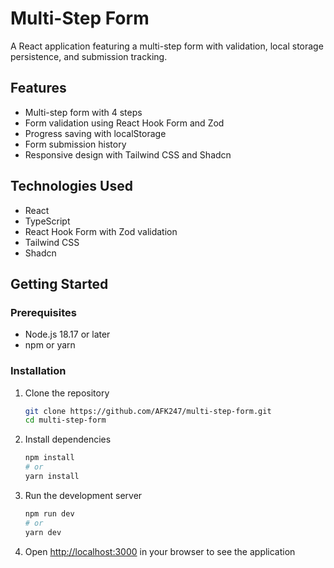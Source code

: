 # Multi-Step Form

A React application featuring a multi-step form with validation, local storage persistence, and submission tracking.

## Features

- Multi-step form with 4 steps
- Form validation using React Hook Form and Zod
- Progress saving with localStorage
- Form submission history
- Responsive design with Tailwind CSS and Shadcn

## Technologies Used

- React
- TypeScript
- React Hook Form with Zod validation
- Tailwind CSS
- Shadcn

## Getting Started

### Prerequisites

- Node.js 18.17 or later
- npm or yarn

### Installation

1. Clone the repository

   ```bash
   git clone https://github.com/AFK247/multi-step-form.git
   cd multi-step-form
   ```

2. Install dependencies

   ```bash
   npm install
   # or
   yarn install
   ```

3. Run the development server

   ```bash
   npm run dev
   # or
   yarn dev
   ```

4. Open [http://localhost:3000](http://localhost:3000) in your browser to see the application
